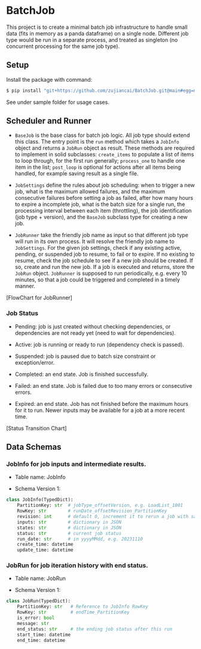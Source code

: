 # BatchJob

This project is to create a minimal batch job infrastructure to handle small data (fits in memory as a panda dataframe) on a single node. Different job type would be run in a separate process, and treated as singleton (no concurrent processing for the same job type).

## Setup

Install the package with command:

```bash
$ pip install "git+https://github.com/zujiancai/BatchJob.git@main#egg=minimal-batch-job&subdirectory=src"
```

See under sample folder for usage cases.

## Scheduler and Runner

- `BaseJob` is the base class for batch job logic. All job type should extend this class. The entry point is the `run` method which takes a `JobInfo` object and returns a `JobRun` object as result. These methods are required to implement in solid subclasses: `create_items` to populate a list of items to loop through, for the first run generally; `process_one` to handle one item in the list; `post_loop` is optional for actions after all items being handled, for example saving result as a single file.

- `JobSettings` define the rules about job scheduling: when to trigger a new job, what is the maximum allowed failures, and the maximum consecutive failures before setting a job as failed, after how many hours to expire a incomplete job, what is the batch size for a single run, the processing interval between each item (throttling), the job identification (job type + version), and the `BaseJob` subclass type for creating a new job.

- `JobRunner` take the friendly job name as input so that different job type will run in its own process. It will resolve the friendly job name to `JobSettings`. For the given job settings, check if any existing active, pending, or suspended job to resume, to fail or to expire. If no existing to resume, check the job schedule to see if a new job should be created. If so, create and run the new job. If a job is executed and returns, store the `JobRun` object. `JobRunner` is supposed to run periodically, e.g. every 10 minutes, so that a job could be triggered and completed in a timely manner.

[FlowChart for JobRunner]

### Job Status

- Pending: job is just created without checking dependencies, or dependencies are not ready yet (need to wait for dependencies).

- Active: job is running or ready to run (dependency check is passed).

- Suspended: job is paused due to batch size constraint or exception/error.

- Completed: an end state. Job is finished successfully.

- Failed: an end state. Job is failed due to too many errors or consecutive errors.

- Expired: an end state. Job has not finished before the maximum hours for it to run. Newer inputs may be available for a job at a more recent time.

[Status Transition Chart]

## Data Schemas

### JobInfo for job inputs and intermediate results.

- Table name: JobInfo

- Schema Version 1:

```python
class JobInfo(TypedDict):
    PartitionKey: str  # jobType_offsetVersion, e.g. LoadList_1001
    RowKey: str        # runDate_offsetRevision_PartitionKey
    revision: int      # default 0, increment it to rerun a job with same inputs.
    inputs: str        # dictionary in JSON
    states: str        # dictionary in JSON
    status: str        # current job status
    run_date: str      # in yyyyMMdd, e.g. 20231110
    create_time: datetime
    update_time: datetime
```

### JobRun for job iteration history with end status.

- Table name: JobRun

- Schema Version 1:

```python
class JobRun(TypedDict):
    PartitionKey: str   # Reference to JobInfo RowKey
    RowKey: str         # endTime_PartitionKey
    is_error: bool
    message: str
    end_status: str     # the ending job status after this run
    start_time: datetime
    end_time: datetime
```